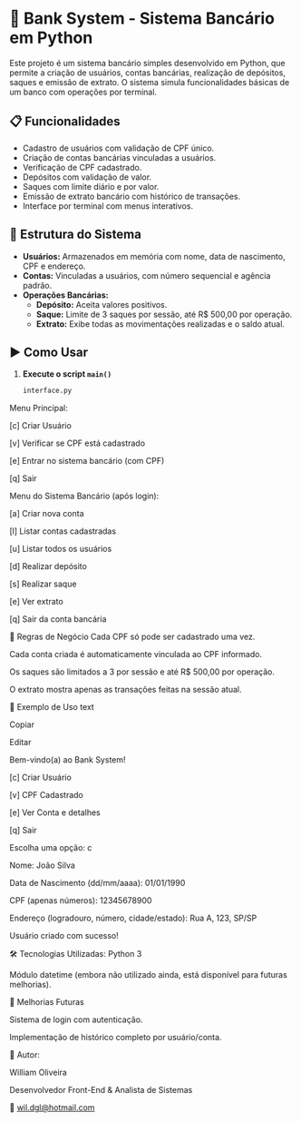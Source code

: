 # 🏦 Bank System - Sistema Bancário em Python

Este projeto é um sistema bancário simples desenvolvido em Python, que permite a criação de usuários, contas bancárias, realização de depósitos, saques e emissão de extrato. O sistema simula funcionalidades básicas de um banco com operações por terminal.

## 📋 Funcionalidades

- Cadastro de usuários com validação de CPF único.
- Criação de contas bancárias vinculadas a usuários.
- Verificação de CPF cadastrado.
- Depósitos com validação de valor.
- Saques com limite diário e por valor.
- Emissão de extrato bancário com histórico de transações.
- Interface por terminal com menus interativos.

## 🧱 Estrutura do Sistema

- **Usuários:** Armazenados em memória com nome, data de nascimento, CPF e endereço.
- **Contas:** Vinculadas a usuários, com número sequencial e agência padrão.
- **Operações Bancárias:**
  - **Depósito:** Aceita valores positivos.
  - **Saque:** Limite de 3 saques por sessão, até R$ 500,00 por operação.
  - **Extrato:** Exibe todas as movimentações realizadas e o saldo atual.

## ▶️ Como Usar

1. **Execute o script `main()`**
   ```bash
   interface.py
Menu Principal:

[c] Criar Usuário

[v] Verificar se CPF está cadastrado

[e] Entrar no sistema bancário (com CPF)

[q] Sair

Menu do Sistema Bancário (após login):

[a] Criar nova conta

[l] Listar contas cadastradas

[u] Listar todos os usuários

[d] Realizar depósito

[s] Realizar saque

[e] Ver extrato

[q] Sair da conta bancária



🔐 Regras de Negócio
Cada CPF só pode ser cadastrado uma vez.

Cada conta criada é automaticamente vinculada ao CPF informado.

Os saques são limitados a 3 por sessão e até R$ 500,00 por operação.

O extrato mostra apenas as transações feitas na sessão atual.



🧪 Exemplo de Uso
text

Copiar

Editar

Bem-vindo(a) ao Bank System!

[c] Criar Usuário

[v] CPF Cadastrado

[e] Ver Conta e detalhes

[q] Sair

Escolha uma opção: c

Nome: João Silva

Data de Nascimento (dd/mm/aaaa): 01/01/1990

CPF (apenas números): 12345678900

Endereço (logradouro, número, cidade/estado): Rua A, 123, SP/SP

Usuário criado com sucesso!


🛠 Tecnologias Utilizadas:
Python 3



Módulo datetime (embora não utilizado ainda, está disponível para futuras melhorias).



🚀 Melhorias Futuras

Sistema de login com autenticação.

Implementação de histórico completo por usuário/conta.

👤 Autor:

William Oliveira

Desenvolvedor Front-End & Analista de Sistemas

📧 wil.dgl@hotmail.com


